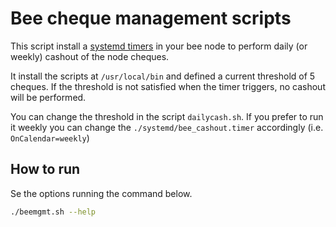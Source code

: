 # Bee cheque management scripts

This script install a [systemd timers](https://wiki.archlinux.org/index.php/Systemd/timers) in your bee node to perform daily (or weekly) cashout of the node cheques.

It install the scripts at `/usr/local/bin` and defined a current threshold of 5 cheques. If the threshold is not satisfied when the timer triggers, no cashout will be performed.

You can change the threshold in the script `dailycash.sh`. If you prefer to run it weekly you can change the `./systemd/bee_cashout.timer` accordingly (i.e. `OnCalendar=weekly`)

## How to run

Se the options running the command below.
```sh
./beemgmt.sh --help
```
